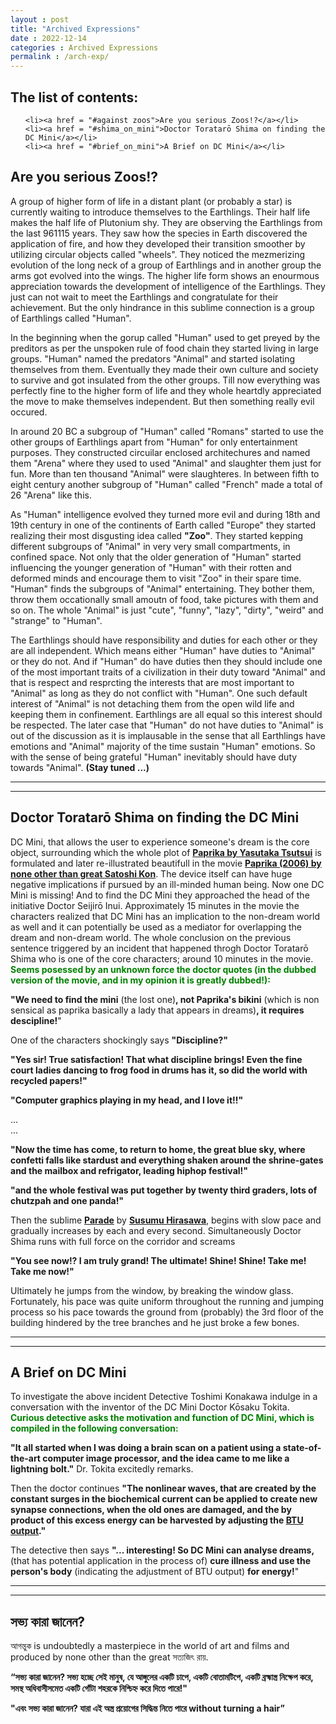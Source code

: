 ```yaml
---
layout : post
title: "Archived Expressions"
date : 2022-12-14
categories : Archived Expressions
permalink : /arch-exp/
---
```


## <b>The list of contents:</b>
<ol>

    <li><a href = "#against zoos">Are you serious Zoos!?</a></li>
    <li><a href = "#shima_on_mini">Doctor Toratarō Shima on finding the DC Mini</a></li>
    <li><a href = "#brief_on_mini">A Brief on DC Mini</a></li>
    

</ol>

<p>
</p>
<p>
</p>
<p>
</p>

<h2 id="against zoos"><b>Are you serious Zoos!?</b></h2>
A group of higher form of life in a distant plant (or probably a star) is currently waiting to introduce themselves to the Earthlings. Their half life makes the half life of Plutonium shy. They are observing the Earthlings from the last 961115 years. They saw how the species in Earth discovered the application of fire, and how they developed their transition smoother by utilizing circular objects called "wheels". They noticed the mezmerizing evolution of the long neck of a group of Earthlings and in another group the arms got evolved into the wings. The higher life form shows an enourmous appreciation towards the development of intelligence of the Earthlings. They just can not wait to meet the Earthlings and congratulate for their achievement. But the only hindrance in this sublime connection is a group of Earthlings called "Human".
<p>
</p>
In the beginning when the gorup called "Human" used to get preyed by the preditors as per the unspoken rule of food chain they started living in large groups. "Human" named the predators "Animal" and started isolating themselves from them. Eventually they made their own culture and society to survive and got insulated from the other groups. Till now everything was perfectly fine to the higher form of life and they whole heartdly appreciated the move to make themselves independent. But then something really evil occured.
<p>
</p>
In around 20 BC a subgroup of "Human" called "Romans" started to use the other groups of Earthlings apart from "Human" for only entertainment purposes. They constructed circuilar enclosed architechures and named them "Arena" where they used to used "Animal" and slaughter them just for fun. More than ten thousand "Animal" were slaughteres. In between fifth to eight century another subgroup of "Human" called "French" made a total of 26 "Arena" like this.
<p>
</p>
As "Human" intelligence evolved they turned more evil and during 18th and 19th century in one of the continents of Earth called "Europe" they started realizing their most disgusting idea called <b>"Zoo"</b>. They started kepping different subgroups of "Animal" in very very small compartments, in confined space. Not only that the older generation of "Human" started influencing the younger generation of "Human" with their rotten and deformed minds and encourage them to visit "Zoo" in their spare time. "Human" finds the subgroups of "Animal" entertaining. They bother them, throw them occationally small amoutn of food, take pictures with them and so on. The whole "Animal" is just "cute", "funny", "lazy", "dirty", "weird" and "strange" to "Human".
<p>
</p>
The Earthlings should have responsibility and duties for each other or they are all independent. Which means either "Human" have duties to "Animal" or they do not. And if "Human" do have duties then they should include one of the most important traits of a civilization in their duty toward "Animal" and that is respect and resprcting the interests that are most important to "Animal" as long as they do not conflict with "Human". One such default interest of "Animal" is not detaching them from the open wild life and keeping them in confinement. Earthlings are all equal so this interest should be respected. The later case that "Human" do not have duties to "Animal" is out of the discussion as it is implausable in the sense that all Earthlings have emotions and "Animal" majority of the time sustain "Human" emotions. So with the sense of being grateful "Human" inevitably should have duty towards "Animal". <b>(Stay tuned ...)</b>


<p>
</p>
<p>
</p>

<hr>
<hr>

<h2 id="shima_on_mini"><b>Doctor Toratarō Shima on finding the DC Mini</b></h2>

DC Mini, that allows the user to experience someone's dream is the core object, surrounding which the whole plot of <a href="https://en.wikipedia.org/wiki/Paprika_(novel)"><b>Paprika by Yasutaka Tsutsui</b></a> is formulated and later re-illustrated beautifull in the movie <a href="https://en.wikipedia.org/wiki/Paprika_(2006_film)"><b>Paprika (2006) by none other than great Satoshi Kon</b></a>. The device itself can have huge negative implications if pursued by an ill-minded human being. Now one DC Mini is missing! And to find the DC Mini they approached the head of the initiative Doctor Seijirō Inui. Approximately 15 minutes in the movie the characters realized that DC Mini has an implication to the non-dream world as well and it can potentially be used as a mediator for overlapping the dream and non-dream world. The whole conclusion on the previous sentence triggered by an incident that happened throgh Doctor Toratarō Shima who is one of the core characters; around 10 minutes in the movie. 
<span style="color:green"><b>Seems posessed by an unknown force the doctor quotes (in the dubbed version of the movie, and in my opinion it is greatly dubbed!): </b></span>
<p>
</p>
<p>
</p>
<p><b>"We need to find the mini</b> (the lost one)<b>, not Paprika's bikini</b> (which is non sensical as paprika basically a lady that appears in dreams)<b>, it requires descipline!</b>"<br>

<p> One of the characters shockingly says <b>"Discipline?"</b><br>

<p><b>"Yes sir! True satisfaction! That what discipline brings! Even the fine court ladies dancing to frog food in drums has it, so did the world with recycled papers!"</b><br>

<p><b>"Computer graphics playing in my head, and I love it!!"</b><br>
<p>...<br>
...

<p><b>"Now the time has come, to return to home, the great blue sky, where confetti falls like stardust and everything shaken around the shrine-gates and the mailbox and refrigator, leading hiphop festival!"</b><br>

<p><b>"and the whole festival was put together by twenty third graders, lots of chutzpah and one panda!"</b><br>

<p>Then the sublime <a href="https://www.youtube.com/watch?v=nF2oOrsea3U"><b>Parade</b></a> by <a href="https://en.wikipedia.org/wiki/Susumu_Hirasawa"><b>Susumu Hirasawa</b></a>,  begins with slow pace and gradually increases by each and every second. Simultaneously Doctor Shima runs with full force on the corridor and screams<br>

<p><b>"You see now!? I am truly grand! The ultimate! Shine! Shine! Take me! Take me now!"</b><br>

<p>Ultimately he jumps from the window, by breaking the window glass. Fortunately, his pace was quite uniform throughout the running and jumping process so his pace towards the ground from (probably) the 3rd floor of the building hindered by the tree branches and he just broke a few bones.<br>

</p>
<p>
</p>
<p>
</p>

<hr>
<hr>

<h2 id="brief_on_mini"><b>A Brief on DC Mini</b></h2>

To investigate the above incident Detective Toshimi Konakawa indulge in a conversation with the inventor of the DC Mini Doctor Kōsaku Tokita. 
<span style="color:green"><b>Curious detective asks the motivation and function of DC Mini, which is compiled in the following conversation:</b></span>
<p>
</p>
<p>
</p>
<p><b>"It all started when I was doing a brain scan on a patient using a state-of-the-art computer image processor, and the idea came to me like a lightning bolt."</b> Dr. Tokita excitedly remarks.<br>

<p>Then the doctor continues <b>"The nonlinear waves, that are created by the constant surges in the biochemical current can be applied to create new synapse connections, when the old ones are damaged, and the by product of this excess energy can be harvested by adjusting the <a href="https://en.wikipedia.org/wiki/British_thermal_unit">BTU output</a>."</b><br>

<p>The detective then says <b>"... interesting! So DC Mini can analyse dreams,</b> (that has potential application in the process of) <b>cure illness and use the person's body</b> (indicating the adjustment of BTU output) <b>for energy!</b>"

</p>
<p>
</p>
<p>
</p>

<hr>
<hr>

<h2 id="agantuk_on_shovotta"><b>সভ্য কারা জানেন?</b></h2>

আগন্তুক is undoubtedly a masterpiece in the world of art and films and produced by none other than the great সত্যজিৎ রায়.

<b>“সভ্য কারা জানেন? সভ্য হচ্ছে সেই মানুষ, যে আঙ্গুলের একটি চাপে, একটি বোতামটিপে, একটি ব্রহ্মাস্ত্র নিক্ষেপ করে, সমস্থ অধিবাসীসমেত একটি গোঁটা শহরকে নিশ্চিহ্ন করে দিতে পারে!"<br>

<b>"এবং সভ্য কারা জানেন? যারা এই অস্ত্র প্রয়োগের সিদ্ধিন্ত নিতে পারে without turning a hair”</b> 